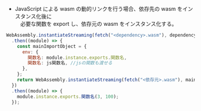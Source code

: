 - JavaScript による wasm の動的リンクを行う場合、依存先の wasm をインスタンス化後に  
  　必要な関数を export し、依存元の wasm をインスタンス化する。

```js
WebAssembly.instantiateStreaming(fetch("<dependency>.wasm"), dependencyObject)
  .then((module) => {
    const mainImportObject = {
      env: {
        関数名: module.instance.exports.関数名,
        関数名: js関数名, //jsの関数も渡せる
      },
    };
    return WebAssembly.instantiateStreaming(fetch("<依存元>.wasm"), mainImportObject);
  })
  .then((module) => {
    module.instance.exports.関数名(3, 100);
  });
```
